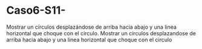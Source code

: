 # Caso6-S11-
Mostrar un círculos desplazándose de arriba hacia abajo y una linea horizontal que choque con el circulo.
Mostrar un circulos desplazandose de arriba hacia abajo y una linea horizontal que choque con el circulo
